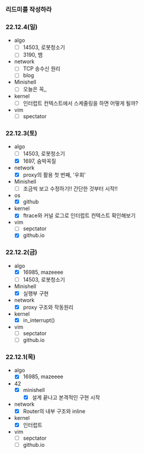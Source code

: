 ### 리드미를 작성하라

### 22.12.4(일)
- algo
	- [ ] 14503, 로봇청소기
	- [ ] 3190, 뱀
- network
	- [ ] TCP 송수신 원리
	- [ ] blog
- Minishell
	- [ ] 오늘은 꼭,,
- kernel
	- [ ] 인터럽트 컨텍스트에서 스케줄링을 하면 어떻게 될까?
- vim
	- [ ] spectator

### 22.12.3(토)
- algo
	- [ ] 14503, 로봇청소기
	- [X] 1697, 숨박꼭질
- network
	- [X] proxy의 활용 첫 번째, '우회'
- Minishell
	- [ ] 조금씩 보고 수정하기!! 간단한 것부터 시작!!
- os
	- [X] github
- kernel
	- [X] ftrace와 커널 로그로 인터럽트 컨텍스트 확인해보기
- vim 
	- [ ] sepctator
	- [X] github.io
### 22.12.2(금) 
- algo
	- [X] 16985, mazeeee
	- [ ] 14503, 로봇청소기
- Minishell
	- [X] 실행부 구현
- network
	- [X] proxy 구조와 작동원리 
- kernel
	- [X] in_interrupt() 
- vim 
	- [ ] sepctator
	- [ ] github.io

### 22.12.1(목)
- algo
	- [X] 16985, mazeeee
- 42
	- [X] minishell
		- [X] 설계 끝나고 본격적인 구현 시작
- network
	- [X] Router의 내부 구조와 inline
- kernel
	- [X] 인터럽트
- vim 
	- [ ] sepctator
	- [ ] github.io
